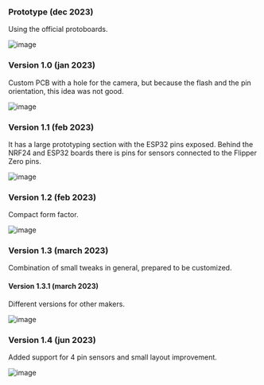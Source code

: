 ### Prototype (dec 2023)
Using the official protoboards.

![image](https://user-images.githubusercontent.com/1091420/220088312-1015522f-6307-4d96-909f-f382ebff5af1.png)

### Version 1.0 (jan 2023)
Custom PCB with a hole for the camera, but because the flash and the pin orientation, this idea was not good.

![image](https://user-images.githubusercontent.com/1091420/220088563-c15a5f68-a688-49d5-a377-d1a6f8bcb550.png)

### Version 1.1 (feb 2023)
It has a large prototyping section with the ESP32 pins exposed. Behind the NRF24 and ESP32 boards there is pins for sensors connected to the Flipper Zero pins.

![image](https://user-images.githubusercontent.com/1091420/220085399-e8a4d17a-77aa-4054-8bb2-ebf14ed48291.png)

### Version 1.2 (feb 2023)
Compact form factor.

![image](https://user-images.githubusercontent.com/1091420/224728619-5c46bb12-c2bb-4d9d-b96c-83c073408183.png)


### Version 1.3 (march 2023)
Combination of small tweaks in general, prepared to be customized.

#### Version 1.3.1 (march 2023)

Different versions for other makers.

![image](https://user-images.githubusercontent.com/1091420/225315312-95e9b587-3bf2-428a-b40c-2dba2d3896b3.png)

### Version 1.4 (jun 2023)

Added support for 4 pin sensors and small layout improvement.

![image](https://github.com/eried/flipperzero-mayhem/assets/1091420/543acceb-235b-4687-bfa7-cfa030bbc25a)
